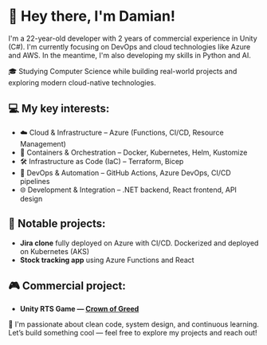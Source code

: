 # 👋 Hey there, I'm Damian!

I'm a 22-year-old developer with 2 years of commercial experience in Unity (C#). I'm currently focusing on DevOps and cloud technologies like Azure and AWS. In the meantime, I'm also developing my skills in Python and AI.

🎓 Studying Computer Science while building real-world projects and exploring modern cloud-native technologies.


## 💻 My key interests:
 
- ☁️ Cloud & Infrastructure – Azure (Functions, CI/CD, Resource Management) 
- 🐳 Containers & Orchestration – Docker, Kubernetes, Helm, Kustomize 
- 🛠️ Infrastructure as Code (IaC) – Terraform, Bicep
- 🔄 DevOps & Automation – GitHub Actions, Azure DevOps, CI/CD pipelines
- 🌐 Development & Integration – .NET backend, React frontend, API design

## 🚀 Notable projects:

- **Jira clone** fully deployed on Azure with CI/CD. Dockerized and deployed on Kubernetes (AKS)
- **Stock tracking app** using Azure Functions and React  


## 🎮 Commercial project:

- **Unity RTS Game — [Crown of Greed](https://store.steampowered.com/app/1697870/Crown_of_Greed/)**  


📌 I'm passionate about clean code, system design, and continuous learning. Let’s build something cool — feel free to explore my projects and reach out!
